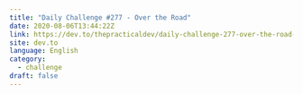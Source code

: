 ```yaml
---
title: "Daily Challenge #277 - Over the Road"
date: 2020-08-06T13:44:22Z
link: https://dev.to/thepracticaldev/daily-challenge-277-over-the-road-ell?utm_medium=RSS&utm_source=news.12bit.vn
site: dev.to
language: English
category:
  - challenge
draft: false
---
```

